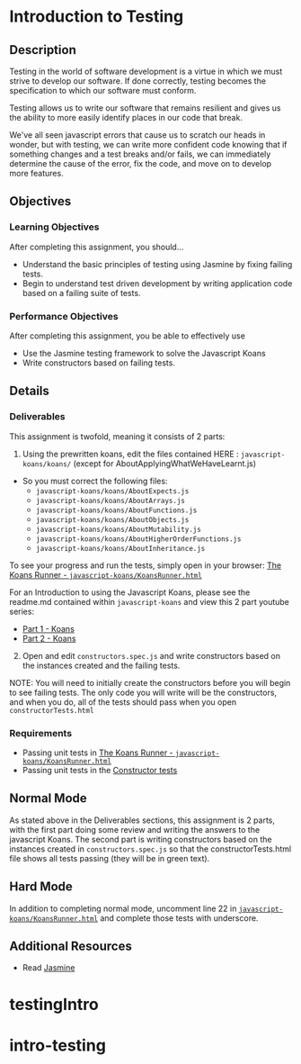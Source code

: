 # Introduction to Testing

## Description
Testing in the world of software development is a virtue in which we must strive to develop our software.  If done correctly, testing becomes the specification to which our software must conform.

Testing allows us to write our software that remains resilient and gives us the ability to more easily identify places in our code that break.

We've all seen javascript errors that cause us to scratch our heads in wonder, but with testing, we can write more confident code knowing that if something changes and a test breaks and/or fails, we can immediately determine the cause of the error, fix the code, and move on to develop more features.

## Objectives

### Learning Objectives

After completing this assignment, you should…

* Understand the basic principles of testing using Jasmine by fixing failing tests.
* Begin to understand test driven development by writing application code based on a failing suite of tests.

### Performance Objectives

After completing this assignment, you be able to effectively use

* Use the Jasmine testing framework to solve the Javascript Koans
* Write constructors based on failing tests.


## Details

### Deliverables

This assignment is twofold, meaning it consists of 2 parts:

1) Using the prewritten koans, edit the files contained HERE : `javascript-koans/koans/` (except for AboutApplyingWhatWeHaveLearnt.js)

* So you must correct the following files:
  * `javascript-koans/koans/AboutExpects.js`
  * `javascript-koans/koans/AboutArrays.js`
  * `javascript-koans/koans/AboutFunctions.js`
  * `javascript-koans/koans/AboutObjects.js`
  * `javascript-koans/koans/AboutMutability.js`
  * `javascript-koans/koans/AboutHigherOrderFunctions.js`
  * `javascript-koans/koans/AboutInheritance.js`

To see your progress and run the tests, simply open in your browser: [The Koans Runner - `javascript-koans/KoansRunner.html`](javascript-koans/KoansRunner.html)

For an Introduction to using the Javascript Koans, please see the readme.md contained within `javascript-koans` and view this 2 part youtube series:

- [Part 1 - Koans](http://youtu.be/ofOT8n2Vn-k)
- [Part 2 - Koans](http://youtu.be/cbM5lDmSriQ)

2) Open and edit `constructors.spec.js` and write constructors based on the instances created and the failing tests.

NOTE: You will need to initially create the constructors before you will begin to see failing tests.  The only code you will write will be the constructors, and when you do, all of the tests should pass when you open `constructorTests.html`

### Requirements

* Passing unit tests in [The Koans Runner - `javascript-koans/KoansRunner.html`](javascript-koans/KoansRunner.html)
* Passing unit tests in the [Constructor tests](constructorTests.html)


## Normal Mode

As stated above in the Deliverables sections, this assignment is 2 parts, with the first part doing some review and writing the answers to the javascript Koans.  The second part is writing constructors based on the instances created in `constructors.spec.js` so that the constructorTests.html file shows all tests passing (they will be in green text).

## Hard Mode

In addition to completing normal mode, uncomment line 22 in [`javascript-koans/KoansRunner.html`](javascript-koans/KoansRunner.html#L22) and complete those tests with underscore.


## Additional Resources

* Read [Jasmine](http://jasmine.github.io/2.2/introduction.html)
# testingIntro
# intro-testing
